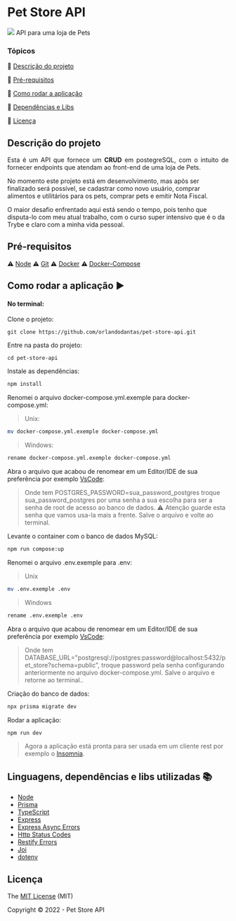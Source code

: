 # Pet Store API
<img src="http://img.shields.io/static/v1?label=STATUS&message=EM%20DESENVOLVIMENTO&color=RED&style=for-the-badge"/>
API para uma loja de Pets

### Tópicos 

:small_blue_diamond: [Descrição do projeto](#descrição-do-projeto)

<!--
:small_blue_diamond: [Funcionalidades](#funcionalidades)

:small_blue_diamond: [Deploy da Aplicação](#deploy-da-aplicação-dash)
-->

:small_blue_diamond: [Pré-requisitos](#pré-requisitos)

:small_blue_diamond: [Como rodar a aplicação](#como-rodar-a-aplicação-arrow_forward)

<!--
:small_blue_diamond: [Como rodar os teste](#como-rodar-os-testes)
-->

:small_blue_diamond: [Dependências e Libs](#linguagens-dependências-e-libs-utilizadas-books)

:small_blue_diamond: [Licença](#licença)


## Descrição do projeto 

<p align="justify">
  Esta é um API que fornece um <b>CRUD</b> em postegreSQL, com o intuito de fornecer endpoints que atendam ao front-end de uma loja de Pets.
</p>
<p>No momento este projeto está em desenvolvimento, mas após ser finalizado será possível, se cadastrar como novo usuário, comprar alimentos e utilitários para os pets, comprar pets e emitir Nota Fiscal.</p>
<p>
  O maior desafio enfrentado aqui está sendo o tempo, pois tenho que disputa-lo com meu atual trabalho, com o curso super intensivo que é o da <a hfer="https://www.betrybe.com/">Trybe</a> e claro com a minha vida pessoal.
 </p>

<!-- Descomentar depois que estiver pronto e complementar claro!
## Funcionalidades

:heavy_check_mark: Cadastro de usuários.  

:heavy_check_mark: Cadastro de Categoria.


## Deploy da Aplicação :dash:

> Pode ver a aplicação completa em funcionamento aqui: https://vercel.app/

> Link do projeto Front-End: https://github.com/orlandodantas/

-->
## Pré-requisitos

:warning: [Node](https://nodejs.org/en/download/)
:warning: [Git](https://git-scm.com/downloads)
:warning: [Docker](https://docs.docker.com/get-docker/)
:warning: [Docker-Compose](https://docs.docker.com/compose/install/) 

## Como rodar a aplicação :arrow_forward:

#### No terminal:
Clone o projeto: 

```
git clone https://github.com/orlandodantas/pet-store-api.git
```
Entre na pasta do projeto: 

```
cd pet-store-api
```

Instale as dependências: 

```sh
npm install
```
Renomei o arquivo docker-compose.yml.exemple para docker-compose.yml:
> Unix:
```sh
mv docker-compose.yml.exemple docker-compose.yml
```
> Windows:
```sh
rename docker-compose.yml.exemple docker-compose.yml
```

Abra o arquivo que acabou de renomear em um Editor/IDE de sua preferência por exemplo [VsCode](https://code.visualstudio.com/):
> Onde tem POSTGRES_PASSWORD=sua_password_postgres troque sua_password_postgres por uma senha a sua escolha para ser a senha de root
de acesso ao banco de dados. :warning: Atenção guarde esta senha que vamos usa-la mais a frente. Salve o arquivo e volte ao terminal.

Levante o container com o banco de dados MySQL: 

```sh
npm run compose:up
```
Renomei o arquivo .env.exemple para .env:
> Unix
```sh
mv .env.exemple .env
```
> Windows
```sh
rename .env.exemple .env
```

Abra o arquivo que acabou de renomear em um Editor/IDE de sua preferência por exemplo [VsCode](https://code.visualstudio.com/):
> Onde tem DATABASE_URL="postgresql://postgres:password@localhost:5432/pet_store?schema=public", troque password pela senha configurando anteriormente no arquivo
docker-compose.yml.
> Salve o arquivo e retorne ao terminal.. 

Criação do banco de dados:

```sh
npx prisma migrate dev
```

Rodar a aplicação:

```sh
npm run dev
```

> Agora a aplicação está pronta para ser usada em um cliente rest por exemplo o [Insomnia](https://insomnia.rest/download).

<!-- Descomentar quando os testes estiverem prontos
## Como rodar os testes

#### Em um terminal:
Rodar a execução dos testes:

```sh
npm test
```

Rodar a execução do teste coverage:

```sh
npm run test:coverage
```
-->

## Linguagens, dependências e libs utilizadas :books:

- [Node](https://nodejs.org/en/download/)
- [Prisma](https://www.prisma.io/)
- [TypeScript](https://www.typescriptlang.org/)
- [Express](https://expressjs.com/pt-br/)
- [Express Async Errors](https://www.npmjs.com/package/express-async-errors)
- [Http Status Codes](https://www.npmjs.com/package/http-status-codes)
- [Restify Errors](https://www.npmjs.com/package/restify-errors)
- [Joi](https://www.npmjs.com/package/joi)
- [dotenv](https://www.npmjs.com/package/dotenv)

<!-- Descomentar depois se eu for usar estas libs
- [Json Web Token](https://www.npmjs.com/package/jsonwebtoken)
- [BCrypt Js](https://www.npmjs.com/package/bcryptjs)
- [Cors](https://www.npmjs.com/package/cors)
- [EsLint](https://eslint.org/)
- [Prettier](https://prettier.io/)
-->


## Licença 

The [MIT License]() (MIT)

Copyright :copyright: 2022 - Pet Store API
